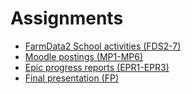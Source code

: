 # Assignments

* [FarmData2 School activities (FDS2-7)](fds.md)
* [Moodle postings (MP1-MP6)](mp.md)
* [Epic progress reports (EPR1-EPR3)](epr.md)
* [Final presentation (FP)](fp.md)

